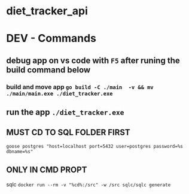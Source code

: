 # diet_tracker_api

# DEV - Commands
## debug app on vs code with `F5` after runing the build command below
### build and move app `go build -C ./main  -v && mv ./main/main.exe ./diet_tracker.exe`
## run the app `./diet_tracker.exe`

## MUST CD TO SQL FOLDER FIRST
`goose postgres "host=localhost port=5432 user=postgres password=%s dbname=%s"`
## ONLY IN CMD PROPT
sqlc   `docker run --rm -v "%cd%:/src" -w /src sqlc/sqlc generate`